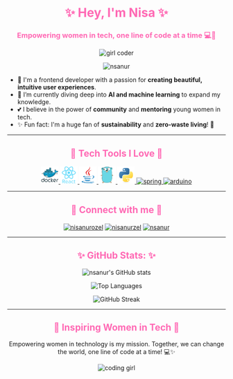 <h1 align="center" style="color:#ff69b4;">✨ Hey, I'm Nisa ✨</h1>
<h3 align="center" style="color:#ff69b4;">Empowering women in tech, one line of code at a time 💻💪</h3>

<div align="center">
  <img src="https://user-images.githubusercontent.com/2528497/129471120-069d1d0c-36f6-4e8a-b05b-334cfa9f15fb.gif" width="500" alt="girl coder" />
</div>

<p align="center">
  <img src="https://komarev.com/ghpvc/?username=nsanur&label=Profile%20views&color=ff69b4&style=flat-square" alt="nsanur" />
</p>

- 🌸 I'm a frontend developer with a passion for **creating beautiful, intuitive user experiences**.
- 🌱 I’m currently diving deep into **AI and machine learning** to expand my knowledge.
- 💕 I believe in the power of **community** and **mentoring** young women in tech.
- ✨ Fun fact: I'm a huge fan of **sustainability** and **zero-waste living**! 🌿

---

<h2 align="center" style="color:#ff69b4;">💖 Tech Tools I Love 💖</h2>
<p align="center"> 
  <a href="https://www.docker.com/" target="_blank" rel="noreferrer"> <img src="https://raw.githubusercontent.com/devicons/devicon/master/icons/docker/docker-original-wordmark.svg" alt="docker" width="40" height="40"/> </a>
  <a href="https://reactjs.org/" target="_blank" rel="noreferrer"> <img src="https://raw.githubusercontent.com/devicons/devicon/master/icons/react/react-original-wordmark.svg" alt="react" width="40" height="40"/> </a> 
  <a href="https://www.java.com" target="_blank" rel="noreferrer"> <img src="https://raw.githubusercontent.com/devicons/devicon/master/icons/java/java-original.svg" alt="java" width="40" height="40"/> </a>
  <a href="https://golang.org" target="_blank" rel="noreferrer"> <img src="https://raw.githubusercontent.com/devicons/devicon/master/icons/go/go-original.svg" alt="go" width="40" height="40"/> </a> 
  <a href="https://www.python.org" target="_blank" rel="noreferrer"> <img src="https://raw.githubusercontent.com/devicons/devicon/master/icons/python/python-original.svg" alt="python" width="40" height="40"/> </a> 
  <a href="https://spring.io/" target="_blank" rel="noreferrer"> <img src="https://www.vectorlogo.zone/logos/springio/springio-icon.svg" alt="spring" width="40" height="40"/> </a> 
  <a href="https://www.arduino.cc/" target="_blank" rel="noreferrer"> <img src="https://cdn.worldvectorlogo.com/logos/arduino-1.svg" alt="arduino" width="40" height="40"/> </a>
</p>

---

<h2 align="center" style="color:#ff69b4;">💬 Connect with me 💬</h2>
<p align="center">
<a href="https://linkedin.com/in/nisanurozel" target="_blank"><img align="center" src="https://img.icons8.com/fluent/48/000000/linkedin.png" alt="nisanurozel" /></a>
<a href="https://kaggle.com/nisanurzel" target="blank"><img align="center" src="https://img.icons8.com/windows/48/000000/kaggle.png" alt="nisanurzel" /></a>
<a href="https://www.hackerrank.com/nsanur" target="blank"><img align="center" src="https://img.icons8.com/external-tal-revivo-color-tal-revivo/48/000000/external-hackerrank-is-a-technology-company-that-focuses-on-competitive-programming-logo-color-tal-revivo.png" alt="nsanur" /></a>
</p>

---

<h2 align="center" style="color:#ff69b4;">✨ GitHub Stats: ✨</h2>
<div align="center">
  <img src="https://github-readme-stats.vercel.app/api?username=nsanur&show_icons=true&theme=ayu-mirage&icon_color=ff69b4&title_color=ff69b4&text_color=ffffff" alt="nsanur's GitHub stats" />
</div>

<p align="center">
  <img src="https://github-readme-stats.vercel.app/api/top-langs/?username=nsanur&layout=compact&theme=ayu-mirage&title_color=ff69b4&text_color=ffffff" alt="Top Languages" />
</p>

<p align="center">
  <img src="https://github-readme-streak-stats.herokuapp.com/?user=nsanur&theme=ayu-mirage&ring=ff69b4&fire=ff69b4&sideNums=ff69b4" alt="GitHub Streak" />
</p>

---

<h2 align="center" style="color:#ff69b4;">🌸 Inspiring Women in Tech 🌸</h2>
<p align="center"> 
  Empowering women in technology is my mission. Together, we can change the world, one line of code at a time! 💻✨  
</p>

<p align="center">
  <img src="https://user-images.githubusercontent.com/2528497/129471131-b0a34b56-98da-4ab0-b25b-e007dccf62d7.gif" width="400" alt="coding girl" />
</p>
